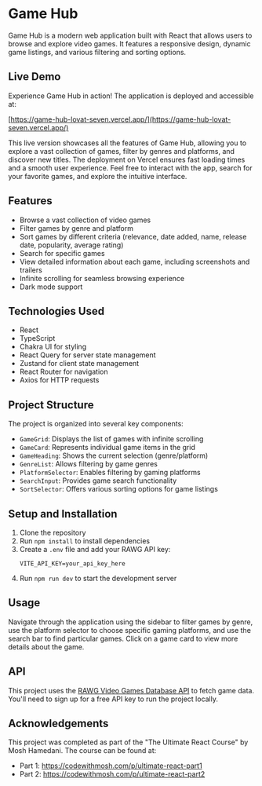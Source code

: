 # Game Hub

Game Hub is a modern web application built with React that allows users to browse and explore video games. It features a responsive design, dynamic game listings, and various filtering and sorting options.

## Live Demo

Experience Game Hub in action! The application is deployed and accessible at:

[https://game-hub-lovat-seven.vercel.app/](https://game-hub-lovat-seven.vercel.app/)

This live version showcases all the features of Game Hub, allowing you to explore a vast collection of games, filter by genres and platforms, and discover new titles. The deployment on Vercel ensures fast loading times and a smooth user experience. Feel free to interact with the app, search for your favorite games, and explore the intuitive interface.

## Features

- Browse a vast collection of video games
- Filter games by genre and platform
- Sort games by different criteria (relevance, date added, name, release date, popularity, average rating)
- Search for specific games
- View detailed information about each game, including screenshots and trailers
- Infinite scrolling for seamless browsing experience
- Dark mode support

## Technologies Used

- React
- TypeScript
- Chakra UI for styling
- React Query for server state management
- Zustand for client state management
- React Router for navigation
- Axios for HTTP requests

## Project Structure

The project is organized into several key components:

- `GameGrid`: Displays the list of games with infinite scrolling
- `GameCard`: Represents individual game items in the grid
- `GameHeading`: Shows the current selection (genre/platform)
- `GenreList`: Allows filtering by game genres
- `PlatformSelector`: Enables filtering by gaming platforms
- `SearchInput`: Provides game search functionality
- `SortSelector`: Offers various sorting options for game listings

## Setup and Installation

1. Clone the repository
2. Run `npm install` to install dependencies
3. Create a `.env` file and add your RAWG API key:
   ```
   VITE_API_KEY=your_api_key_here
   ```
4. Run `npm run dev` to start the development server

## Usage

Navigate through the application using the sidebar to filter games by genre, use the platform selector to choose specific gaming platforms, and use the search bar to find particular games. Click on a game card to view more details about the game.

## API

This project uses the [RAWG Video Games Database API](https://rawg.io/apidocs) to fetch game data. You'll need to sign up for a free API key to run the project locally.

## Acknowledgements

This project was completed as part of the "The Ultimate React Course" by Mosh Hamedani. The course can be found at:
- Part 1: https://codewithmosh.com/p/ultimate-react-part1
- Part 2: https://codewithmosh.com/p/ultimate-react-part2
